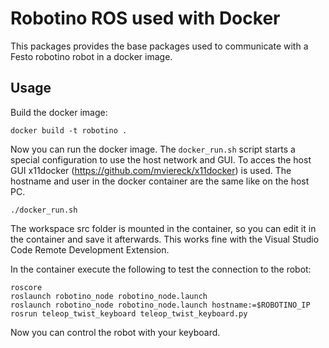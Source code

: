 # Robotino ROS used with Docker

This packages provides the base packages used to communicate with a Festo robotino robot in a docker image.

## Usage

Build the docker image:
```
docker build -t robotino .
```

Now you can run the docker image. The `docker_run.sh` script starts a special configuration to use the host network and GUI. To acces the host GUI x11docker (https://github.com/mviereck/x11docker) is used. The hostname and user in the docker container are the same like on the host PC.
```
./docker_run.sh
```
The workspace src folder is mounted in the container, so you can edit it in the container and save it afterwards. This works fine with the Visual Studio Code Remote Development Extension.

In the container execute the following to test the connection to the robot:
```
roscore
roslaunch robotino_node robotino_node.launch
roslaunch robotino_node robotino_node.launch hostname:=$ROBOTINO_IP
rosrun teleop_twist_keyboard teleop_twist_keyboard.py 
```
Now you can control the robot with your keyboard.